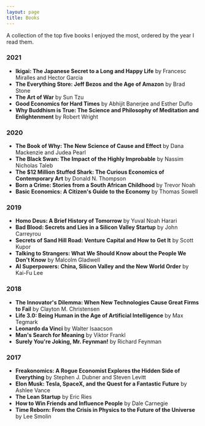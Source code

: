 ```yaml
---
layout: page
title: Books
---
```


A collection of the top five books I enjoyed the most, ordered by the year I read them.

### 2021
* **Ikigai: The Japanese Secret to a Long and Happy Life** by Francesc Miralles and Hector Garcia
* **The Everything Store: Jeff Bezos and the Age of Amazon** by Brad Stone
* **The Art of War** by Sun Tzu
* **Good Economics for Hard Times** by Abhijit Banerjee and Esther Duflo
* **Why Buddhism is True: The Science and Philosophy of Meditation and Enlightenment** by Robert Wright

### 2020
* **The Book of Why: The New Science of Cause and Effect** by Dana Mackenzie and Judea Pearl
* **The Black Swan: The Impact of the Highly Improbable** by Nassim Nicholas Taleb
* **The $12 Million Stuffed Shark: The Curious Economics of Contemporary Art** by Donald N. Thompson
* **Born a Crime: Stories from a South African Childhood** by Trevor Noah
* **Basic Economics: A Citizen's Guide to the Economy** by Thomas Sowell

### 2019
* **Homo Deus: A Brief History of Tomorrow** by Yuval Noah Harari
* **Bad Blood: Secrets and Lies in a Silicon Valley Startup** by John Carreyrou
* **Secrets of Sand Hill Road: Venture Capital and How to Get It** by Scott Kupor
* **Talking to Strangers: What We Should Know about the People We Don't Know** by Malcolm Gladwell
* **AI Superpowers: China, Silicon Valley and the New World Order** by Kai-Fu Lee

### 2018
* **The Innovator's Dilemma: When New Technologies Cause Great Firms to Fail** by Clayton M. Christensen
* **Life 3.0: Being Human in the Age of Artificial Intelligence** by Max Tegmark
* **Leonardo da Vinci** by Walter Isaacson
* **Man's Search for Meaning** by Viktor Frankl
* **Surely You're Joking, Mr. Feynman!** by Richard Feynman

### 2017
* **Freakonomics: A Rogue Economist Explores the Hidden Side of Everything** by Stephen J. Dubner and Steven Levitt
* **Elon Musk: Tesla, SpaceX, and the Quest for a Fantastic Future** by Ashlee Vance
* **The Lean Startup** by Eric Ries
* **How to Win Friends and Influence People** by Dale Carnegie
* **Time Reborn: From the Crisis in Physics to the Future of the Universe** by Lee Smolin
